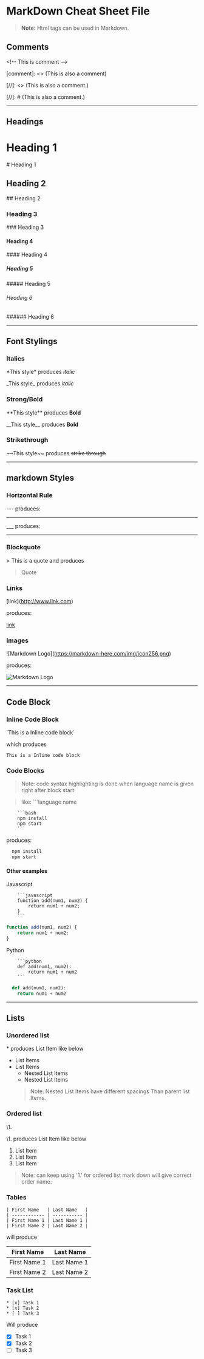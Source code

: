 # **MarkDown Cheat Sheet File**

> __Note:__ Html tags can be used in Markdown.

<!--comments-->
## Comments
<\!-- This is comment -->

\[comment]: <> (This is also a comment)

\[//]: <> (This is also a comment.)

\[//]: # (This is also a comment.)

---
<!-- Headings -->
## Headings

# Heading 1
\# Heading 1

## Heading 2
\## Heading 2

### Heading 3
\### Heading 3

#### Heading 4
\#### Heading 4

##### Heading 5
\##### Heading 5

###### Heading 6
\###### Heading 6

---
## Font Stylings
<!-- Italics -->
### Italics
\*This style* produces *italic*

\_This style_ produces _italic_

<!-- Strong -->
### Strong/Bold
\*\*This style** produces **Bold**

\_\_This style__ produces __Bold__

<!-- Strikethrough -->
### Strikethrough
\~~This style~~ produces ~~strike through~~


---
<!-- Horizontal Rule -->
## markdown Styles
### Horizontal Rule
\--- produces:

---

\___  produces:
 ___

<!-- Blockquote -->
### Blockquote
\> This is a quote and produces

> Quote

<!-- Links -->
### Links
\[link](http://www.link.com)

produces:

[link](http://www.link.com)

<!-- Images -->
### Images
\!\[Markdown Logo](https://markdown-here.com/img/icon256.png)

produces:

![Markdown Logo](https://markdown-here.com/img/icon256.png)

---
## Code Block
### Inline Code Block
<!-- Inline Code Block -->
\`This is a Inline code block`

which produces

`This is a Inline code block`

<!-- Code Blocks -->
### Code Blocks
> Note: code syntax highlighting is done when language name is given right after block start

> like: ```language name
```
    ```bash
    npm install
    npm start
    ```
```
produces:

```bash
  npm install
  npm start
```


#### Other examples

Javascript
```
    ```javascript
    function add(num1, num2) {
        return num1 + num2;
    }
    ```
```

```javascript
function add(num1, num2) {
    return num1 + num2;
}
```

Python

```
    ```python
    def add(num1, num2):
        return num1 + num2
    ```
```

```python
  def add(num1, num2):
    return num1 + num2
```

---
## Lists

<!-- UL -->
### Unordered list
\* produces List Item like below

* List Items
* List Items
  * Nested List Items
  * Nested List Items
  >Note: Nested List Items have different spacings Than parent list Items.


<!-- OL -->
### Ordered list
\1.

\1. produces List Item like below
1. List Item
1. List Item
1. List Item

> Note: can keep using '1.' for ordered list mark down will give correct order name.

### Tables
<!-- Tables -->
```
| First Name   | Last Name   |
| ------------ | ----------- |
| First Name 1 | Last Name 1 |
| First Name 2 | Last Name 2 |
```
will produce

| First Name   | Last Name   |
| ------------ | ----------- |
| First Name 1 | Last Name 1 |
| First Name 2 | Last Name 2 |

<!-- Task List -->
### Task List
```
* [x] Task 1
* [x] Task 2
* [ ] Task 3
```

Will produce
* [x] Task 1
* [x] Task 2
* [ ] Task 3
